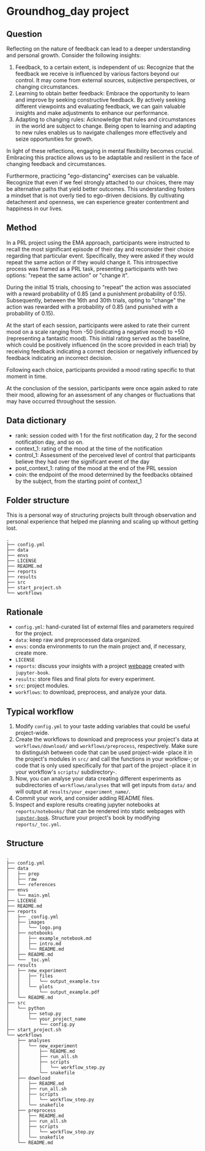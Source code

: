 # Groundhog_day project

## Question

Reflecting on the nature of feedback can lead to a deeper understanding and personal growth. Consider the following insights:

1. Feedback, to a certain extent, is independent of us: Recognize that the feedback we receive is influenced by various factors beyond our control. It may come from external sources, subjective perspectives, or changing circumstances.
2. Learning to obtain better feedback: Embrace the opportunity to learn and improve by seeking constructive feedback. By actively seeking different viewpoints and evaluating feedback, we can gain valuable insights and make adjustments to enhance our performance.
3. Adapting to changing rules: Acknowledge that rules and circumstances in the world are subject to change. Being open to learning and adapting to new rules enables us to navigate challenges more effectively and seize opportunities for growth.

In light of these reflections, engaging in mental flexibility becomes crucial. Embracing this practice allows us to be adaptable and resilient in the face of changing feedback and circumstances.

Furthermore, practicing "ego-distancing" exercises can be valuable. Recognize that even if we feel strongly attached to our choices, there may be alternative paths that yield better outcomes. This understanding fosters a mindset that is not overly tied to ego-driven decisions. By cultivating detachment and openness, we can experience greater contentment and happiness in our lives.

## Method

In a PRL project using the EMA approach, participants were instructed to recall the most significant episode of their day and reconsider their choice regarding that particular event. Specifically, they were asked if they would repeat the same action or if they would change it. This introspective process was framed as a PRL task, presenting participants with two options: "repeat the same action" or "change it".

During the initial 15 trials, choosing to "repeat" the action was associated with a reward probability of 0.85 (and a punishment probability of 0.15). Subsequently, between the 16th and 30th trials, opting to "change" the action was rewarded with a probability of 0.85 (and punished with a probability of 0.15).

At the start of each session, participants were asked to rate their current mood on a scale ranging from -50 (indicating a negative mood) to +50 (representing a fantastic mood). This initial rating served as the baseline, which could be positively influenced (in the score provided in each trial) by receiving feedback indicating a correct decision or negatively influenced by feedback indicating an incorrect decision.

Following each choice, participants provided a mood rating specific to that moment in time.

At the conclusion of the session, participants were once again asked to rate their mood, allowing for an assessment of any changes or fluctuations that may have occurred throughout the session.

## Data dictionary

- rank: session coded with 1 for the first notification day, 2 for the second notification day, and so on.
- context_1: rating of the mood at the time of the notification
- control_1: Assessment of the perceived level of control that participants believe they had over the significant event of the day
- post_context_1: rating of the mood at the end of the PRL session
- coin: the endpoint of the mood determined by the feedbacks obtained by the subject, from the starting point of context_1

## Folder structure

This is a personal way of structuring projects built through observation and personal experience that helped me planning and scaling up without getting lost.
```shell
.
├── config.yml
├── data
├── envs
├── LICENSE
├── README.md
├── reports
├── results
├── src
├── start_project.sh
└── workflows
```

## Rationale
- `config.yml`: hand-curated list of external files and parameters required for the project.
- `data`: keep raw and preprocessed data organized.  
- `envs`: conda environments to run the main project and, if necessary, create more.
- `LICENSE`
- `reports`: discuss your insights with a project [webpage](https://miqg.github.io/project_template/intro.html) created with `jupyter-book`.
- `results`: store files and final plots for every experiment.
- `src`: project modules.
- `workflows`: to download, preprocess, and analyze your data.


## Typical workflow
1. Modify `config.yml` to your taste adding variables that could be useful project-wide.
2. Create the workflows to download and preprocess your project's data at `workflows/download/` and `workflows/preprocess`, respectively. Make sure to distinguish between code that can be used project-wide -place it in the project's modules in `src/` and call the functions in your workflow-; or code that is only used specifically for that part of the project -place it in your workflow's `scripts/` subdirectory-.
3. Now, you can analyse your data creating different experiments as subdirectories of `workflows/analyses` that will get inputs from `data/` and will output at `results/your_experiment_name/`.
4. Commit your work, and consider adding README files.
5. Inspect and explore results creating jupyter notebooks at `reports/notebooks/` that can be rendered into static webpages with [`jupyter-book`](https://jupyterbook.org/intro.html). Structure your project's book by modifying `reports/_toc.yml`.
    

## Structure
```shell
.
├── config.yml
├── data
│   ├── prep
│   ├── raw
│   └── references
├── envs
│   └── main.yml
├── LICENSE
├── README.md
├── reports
│   ├── _config.yml
│   ├── images
│   │   └── logo.png
│   ├── notebooks
│   │   ├── example_notebook.md
│   │   ├── intro.md
│   │   └── README.md
│   ├── README.md
│   └── _toc.yml
├── results
│   ├── new_experiment
│   │   ├── files
│   │   │   └── output_example.tsv
│   │   └── plots
│   │       └── output_example.pdf
│   └── README.md
├── src
│   └── python
│       ├── setup.py
│       └── your_project_name
│           └── config.py
├── start_project.sh
└── workflows
    ├── analyses
    │   └── new_experiment
    │       ├── README.md
    │       ├── run_all.sh
    │       ├── scripts
    │       │   └── workflow_step.py
    │       └── snakefile
    ├── download
    │   ├── README.md
    │   ├── run_all.sh
    │   ├── scripts
    │   │   └── workflow_step.py
    │   └── snakefile
    ├── preprocess
    │   ├── README.md
    │   ├── run_all.sh
    │   ├── scripts
    │   │   └── workflow_step.py
    │   └── snakefile
    └── README.md
```

